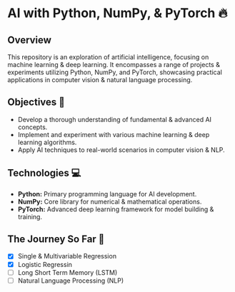 # AI with Python, NumPy, & PyTorch 🔥

## Overview
This repository is an exploration of artificial intelligence, focusing on machine learning & deep learning. It encompasses a range of projects & experiments utilizing Python, NumPy, and PyTorch, showcasing practical applications in computer vision & natural language processing.

## Objectives 🎯
- Develop a thorough understanding of fundamental & advanced AI concepts.
- Implement and experiment with various machine learning & deep learning algorithms.
- Apply AI techniques to real-world scenarios in computer vision & NLP.

## Technologies 💻
- **Python:** Primary programming language for AI development.
- **NumPy:** Core library for numerical & mathematical operations.
- **PyTorch:** Advanced deep learning framework for model building & training.

## The Journey So Far 🌟
- [X] Single & Multivariable Regression
- [X] Logistic Regressin
- [ ] Long Short Term Memory (LSTM)
- [ ] Natural Language Processing (NLP)
